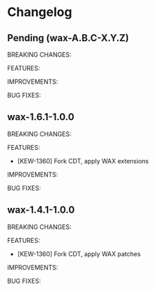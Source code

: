 # Changelog

## Pending (wax-A.B.C-X.Y.Z)

BREAKING CHANGES:

FEATURES:

IMPROVEMENTS:

BUG FIXES:

## wax-1.6.1-1.0.0

BREAKING CHANGES:

FEATURES:
- [KEW-1360] Fork CDT, apply WAX extensions

IMPROVEMENTS:

BUG FIXES:

## wax-1.4.1-1.0.0

BREAKING CHANGES:

FEATURES:
- [KEW-1360] Fork CDT, apply WAX patches

IMPROVEMENTS:

BUG FIXES:
